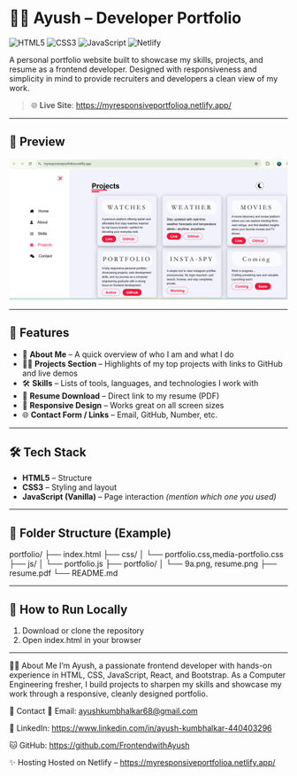 # 🧑‍💻 Ayush – Developer Portfolio
![HTML5](https://img.shields.io/badge/HTML5-E34F26?style=for-the-badge&logo=html5&logoColor=white)
![CSS3](https://img.shields.io/badge/CSS3-1572B6?style=for-the-badge&logo=css3&logoColor=white)
![JavaScript](https://img.shields.io/badge/JavaScript-F7DF1E?style=for-the-badge&logo=javascript&logoColor=black)
![Netlify](https://img.shields.io/badge/Hosted_on-Netlify-00C7B7?style=for-the-badge&logo=netlify&logoColor=white)


A personal portfolio website built to showcase my skills, projects, and resume as a frontend developer. Designed with responsiveness and simplicity in mind to provide recruiters and developers a clean view of my work.

> 🌐 **Live Site**: https://myresponsiveportfolioa.netlify.app/ <!-- Replace this with your Netlify/Vercel/GitHub Pages link -->

---

## 📸 Preview

![portfolio preview](./portfolio/portfolio-preview.png) <!-- Optional screenshot -->

---

## 🚀 Features

- 👋 **About Me** – A quick overview of who I am and what I do
- 🧑‍💻 **Projects Section** – Highlights of my top projects with links to GitHub and live demos
- 🛠️ **Skills** – Lists of tools, languages, and technologies I work with
- 📄 **Resume Download** – Direct link to my resume (PDF)
- 📱 **Responsive Design** – Works great on all screen sizes
- 🌐 **Contact Form / Links** – Email, GitHub, Number, etc.

---

## 🛠️ Tech Stack

- **HTML5** – Structure
- **CSS3** – Styling and layout
- **JavaScript (Vanilla)** – Page interaction *(mention which one you used)*
---

## 📁 Folder Structure (Example)

portfolio/
├── index.html
├── css/
│ └── portfolio.css,media-portfolio.css
├── js/
│ └── portfolio.js
├── portfolio/
│ └── 9a.png, resume.png
├── resume.pdf
└── README.md



---

## 🧪 How to Run Locally


1. Download or clone the repository
2. Open index.html in your browser

---

🙋‍♂️ About Me
I’m Ayush, a passionate frontend developer with hands-on experience in HTML, CSS, JavaScript, React, and Bootstrap. As a Computer Engineering fresher, I build projects to sharpen my skills and showcase my work through a responsive, cleanly designed portfolio.


📢 Contact
📧 Email: ayushkumbhalkar68@gmail.com

💼 LinkedIn: https://www.linkedin.com/in/ayush-kumbhalkar-440403296 

🐱 GitHub: https://github.com/FrontendwithAyush 

✨ Hosting
Hosted on Netlify  – https://myresponsiveportfolioa.netlify.app/


